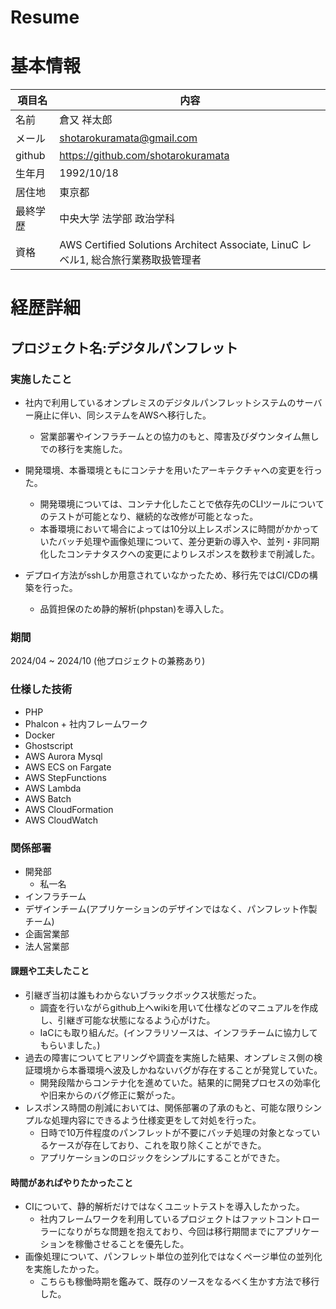 # Resume


# 基本情報

|項目名|内容|
|----|----|
|名前|倉又 祥太郎|
|メール|shotarokuramata@gmail.com|
|github|https://github.com/shotarokuramata|
|生年月|1992/10/18|
|居住地|東京都|
|最終学歴|中央大学 法学部 政治学科|
|資格|AWS Certified Solutions Architect Associate, LinuC レベル1, 総合旅行業務取扱管理者 |

# 経歴詳細

## プロジェクト名:デジタルパンフレット
### 実施したこと

- 社内で利用しているオンプレミスのデジタルパンフレットシステムのサーバー廃止に伴い、同システムをAWSへ移行した。
    - 営業部署やインフラチームとの協力のもと、障害及びダウンタイム無しでの移行を実施した。

- 開発環境、本番環境ともにコンテナを用いたアーキテクチャへの変更を行った。
    - 開発環境については、コンテナ化したことで依存先のCLIツールについてのテストが可能となり、継続的な改修が可能となった。
    - 本番環境において場合によっては10分以上レスポンスに時間がかかっていたバッチ処理や画像処理について、差分更新の導入や、並列・非同期化したコンテナタスクへの変更によりレスポンスを数秒まで削減した。

- デプロイ方法がsshしか用意されていなかったため、移行先ではCI/CDの構築を行った。
    - 品質担保のため静的解析(phpstan)を導入した。

### 期間
2024/04 ~ 2024/10 (他プロジェクトの兼務あり)
### 仕様した技術
- PHP
- Phalcon + 社内フレームワーク
- Docker
- Ghostscript
- AWS Aurora Mysql
- AWS ECS on Fargate
- AWS StepFunctions
- AWS Lambda
- AWS Batch
- AWS CloudFormation
- AWS CloudWatch

### 関係部署
- 開発部
    - 私一名
- インフラチーム
- デザインチーム(アプリケーションのデザインではなく、パンフレット作製チーム)
- 企画営業部
- 法人営業部


#### 課題や工夫したこと
- 引継ぎ当初は誰もわからないブラックボックス状態だった。
    - 調査を行いながらgithub上へwikiを用いて仕様などのマニュアルを作成し、引継ぎ可能な状態になるよう心がけた。
    - IaCにも取り組んだ。(インフラリソースは、インフラチームに協力してもらいました。)
- 過去の障害についてヒアリングや調査を実施した結果、オンプレミス側の検証環境から本番環境へ波及しかねないバグが存在することが発覚していた。
    - 開発段階からコンテナ化を進めていた。結果的に開発プロセスの効率化や旧来からのバグ修正に繋がった。
- レスポンス時間の削減においては、関係部署の了承のもと、可能な限りシンプルな処理内容にできるよう仕様変更をして対処を行った。
    - 日時で10万件程度のパンフレットが不要にバッチ処理の対象となっているケースが存在しており、これを取り除くことができた。
    - アプリケーションのロジックをシンプルにすることができた。

#### 時間があればやりたかったこと
- CIについて、静的解析だけではなくユニットテストを導入したかった。
    - 社内フレームワークを利用しているプロジェクトはファットコントローラーになりがちな問題を抱えており、今回は移行期間までにアプリケーションを稼働させることを優先した。
- 画像処理について、パンフレット単位の並列化ではなくページ単位の並列化を実施したかった。
    - こちらも稼働時期を鑑みて、既存のソースをなるべく生かす方法で移行した。

